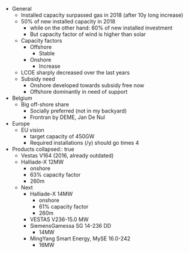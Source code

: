 - General
	- Installed capacity surpassed gas in 2018 (after 10y long increase)
	- 50% of new installed capacity in 2018
		- while on the other hand: 60% of new installed investment
		- But capacity factor of wind is higher than solar
	- Capacity factors
		- Offshore
			- Stable
		- Onshore
			- Increase
	- LCOE sharply decreased over the last years
	- Subsidy need
		- Onshore developed towards subsidy free now
		- Offshore dominantly in need of support
- Belgium
	- Big off-shore share
		- Socially preferred (not in my backyard)
		- Frontran by DEME, Jan De Nul
- Europe
	- EU vision
		- target capacity of 450GW
		- Required installations (/y) should go times 4
- Products
  collapsed:: true
	- Vestas V164 (2016, already outdated)
	- Halliade-X 12MW
		- onshore
		- 63% capacity factor
		- 260m
	- Next
		- Halliade-X 14MW
			- onshore
			- 61% capacity factor
			- 260m
		- VESTAS V236-15.0 MW
		- SiemensGamessa SG 14-236 DD
			- 14MW
		- MingYang Smart Energy, MySE 16.0-242
			- 16MW